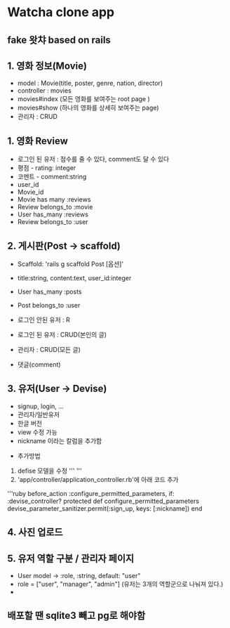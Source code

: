 # Watcha clone app
fake 왓챠 based on rails
---
## 1. 영화 정보(Movie)
- model : Movie(title, poster, genre, nation, director)
- controller : movies
- movies#index (모든 영화를 보여주는 root page )
- movies#show (하나의 영화를 상세히 보여주는 page)
- 관리자 : CRUD

## 1. 영화 Review
- 로그인 된 유저 : 점수를 줄 수 있다, comment도 달 수 있다
- 평점 - rating: integer
- 코멘트 - comment:string
- user_id
- Movie_id
- Movie has many :reviews
- Review belongs_to :movie
- User has_many :reviews
- Review belongs_to :user

## 2. 게시판(Post -> scaffold)
- Scaffold: 'rails g scaffold Post [옵션]'
- title:string, content:text, user_id:integer
- User has_many :posts
- Post belongs_to :user

- 로그인 안된 유저 : R
- 로그인 된 유저 : CRUD(본인의 글)
- 관리자 : CRUD(모든 글)
- 댓글(comment)

## 3. 유저(User -> Devise)
- signup, login, ...
- 관리자/일반유저
- 한글 버전
- view 수정 가능
- nickname 이라는 칼럼을 추가함
 * 추가방법
 1. defise 모델을 수정
 '''
 '''
 2. 'app/controller/application_controller.rb'에 아래 코드 추가

 '''ruby
 before_action :configure_permitted_parameters, if: :devise_controller?
 protected
 def configure_permitted_parameters
   devise_parameter_sanitizer.permit(:sign_up, keys: [:nickname])
 end

## 4. 사진 업로드

## 5. 유저 역할 구분 / 관리자 페이지
- User model -> :role, :string, default: "user"
- role = ["user", "manager", "admin"] (유저는 3개의 역할군으로 나눠져 있다.)
-
## 배포할 땐 sqlite3 빼고 pg로 해야함

